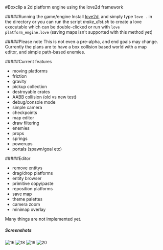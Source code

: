 #Boxclip
a 2d platform engine using the love2d framework

#####Running the game/engine
Install [love2d](https://love2d.org/), and simply type
`love .` in the directory or you can run the script *make_dist.sh* to create a love executable which can be double-clicked or run with `love platform_engine.love` (saving maps isn't supported with this method yet)

#####Please note
This is not even a pre-alpha, and end goals may change. Currently the plans are to have a box collision based world with a map editor, and simple path-based enemies.

#####Current features
* moving platforms
* friction
* gravity
* pickup collection
* destroyable crates
* AABB collision (old vs new test)
* debug/console mode
* simple camera
* checkpoints
* map editor
* draw filtering
* enemies
* props
* springs
* powerups
* portals (spawn/goal etc)

#####Editor
* remove entitys
* drag/drop platforms
* entity browser
* primitive copy/paste
* reposition platforms
* save map
* theme palettes
* camera zoom
* minimap overlay

Many things are not implemented yet.

##### Screenshots

![16](https://cloud.githubusercontent.com/assets/1535179/11330843/2668982e-91aa-11e5-9748-b048a71af86f.png)
![18](https://cloud.githubusercontent.com/assets/1535179/11330845/266903fe-91aa-11e5-8e44-7e71e19c4ca7.png)
![19](https://cloud.githubusercontent.com/assets/1535179/11330846/266a446c-91aa-11e5-824e-1f86ea3c8961.png)
![20](https://cloud.githubusercontent.com/assets/1535179/11330844/2669064c-91aa-11e5-834c-2f886846b531.png)
